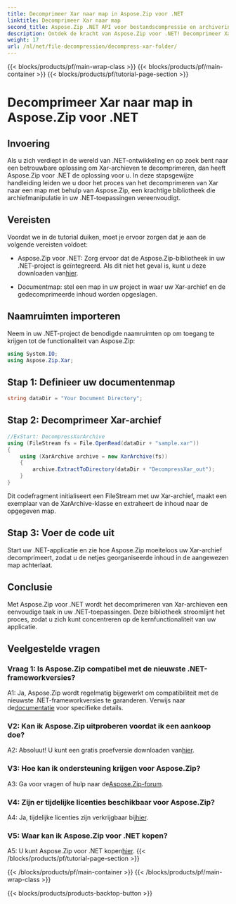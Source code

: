 ```yaml
---
title: Decomprimeer Xar naar map in Aspose.Zip voor .NET
linktitle: Decomprimeer Xar naar map
second_title: Aspose.Zip .NET API voor bestandscompressie en archivering
description: Ontdek de kracht van Aspose.Zip voor .NET! Decomprimeer Xar-archieven moeiteloos met deze gebruiksvriendelijke tutorial. Verbeter uw .NET-ontwikkelervaring.
weight: 17
url: /nl/net/file-decompression/decompress-xar-folder/
---
```


{{< blocks/products/pf/main-wrap-class >}}
{{< blocks/products/pf/main-container >}}
{{< blocks/products/pf/tutorial-page-section >}}

# Decomprimeer Xar naar map in Aspose.Zip voor .NET

## Invoering

Als u zich verdiept in de wereld van .NET-ontwikkeling en op zoek bent naar een betrouwbare oplossing om Xar-archieven te decomprimeren, dan heeft Aspose.Zip voor .NET de oplossing voor u. In deze stapsgewijze handleiding leiden we u door het proces van het decomprimeren van Xar naar een map met behulp van Aspose.Zip, een krachtige bibliotheek die archiefmanipulatie in uw .NET-toepassingen vereenvoudigt.

## Vereisten

Voordat we in de tutorial duiken, moet je ervoor zorgen dat je aan de volgende vereisten voldoet:

-  Aspose.Zip voor .NET: Zorg ervoor dat de Aspose.Zip-bibliotheek in uw .NET-project is geïntegreerd. Als dit niet het geval is, kunt u deze downloaden van[hier](https://releases.aspose.com/zip/net/).

- Documentmap: stel een map in uw project in waar uw Xar-archief en de gedecomprimeerde inhoud worden opgeslagen.

## Naamruimten importeren

Neem in uw .NET-project de benodigde naamruimten op om toegang te krijgen tot de functionaliteit van Aspose.Zip:

```csharp
using System.IO;
using Aspose.Zip.Xar;
```

## Stap 1: Definieer uw documentenmap

```csharp
string dataDir = "Your Document Directory";
```

## Stap 2: Decomprimeer Xar-archief

```csharp
//ExStart: DecompressXarArchive
using (FileStream fs = File.OpenRead(dataDir + "sample.xar"))
{
    using (XarArchive archive = new XarArchive(fs))
    {
        archive.ExtractToDirectory(dataDir + "DecompressXar_out");
    }
}
```

Dit codefragment initialiseert een FileStream met uw Xar-archief, maakt een exemplaar van de XarArchive-klasse en extraheert de inhoud naar de opgegeven map.

## Stap 3: Voer de code uit

Start uw .NET-applicatie en zie hoe Aspose.Zip moeiteloos uw Xar-archief decomprimeert, zodat u de netjes georganiseerde inhoud in de aangewezen map achterlaat.

## Conclusie

Met Aspose.Zip voor .NET wordt het decomprimeren van Xar-archieven een eenvoudige taak in uw .NET-toepassingen. Deze bibliotheek stroomlijnt het proces, zodat u zich kunt concentreren op de kernfunctionaliteit van uw applicatie.


## Veelgestelde vragen

### Vraag 1: Is Aspose.Zip compatibel met de nieuwste .NET-frameworkversies?

 A1: Ja, Aspose.Zip wordt regelmatig bijgewerkt om compatibiliteit met de nieuwste .NET-frameworkversies te garanderen. Verwijs naar de[documentatie](https://reference.aspose.com/zip/net/) voor specifieke details.

### V2: Kan ik Aspose.Zip uitproberen voordat ik een aankoop doe?

 A2: Absoluut! U kunt een gratis proefversie downloaden van[hier](https://releases.aspose.com/).

### V3: Hoe kan ik ondersteuning krijgen voor Aspose.Zip?

 A3: Ga voor vragen of hulp naar de[Aspose.Zip-forum](https://forum.aspose.com/c/zip/37).

### V4: Zijn er tijdelijke licenties beschikbaar voor Aspose.Zip?

 A4: Ja, tijdelijke licenties zijn verkrijgbaar bij[hier](https://purchase.aspose.com/temporary-license/).

### V5: Waar kan ik Aspose.Zip voor .NET kopen?

 A5: U kunt Aspose.Zip voor .NET kopen[hier](https://purchase.aspose.com/buy).
{{< /blocks/products/pf/tutorial-page-section >}}

{{< /blocks/products/pf/main-container >}}
{{< /blocks/products/pf/main-wrap-class >}}

{{< blocks/products/products-backtop-button >}}
